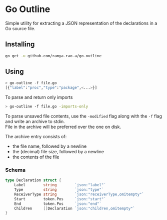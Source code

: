 # Go Outline

Simple utility for extracting a JSON representation of the declarations in a 
Go source file.

## Installing

```bash
go get -u github.com/ramya-rao-a/go-outline
```

## Using
```bash
> go-outline -f file.go
[{"label":"proc","type":"package",<...>}]
```

To parse and return only imports
```bash
> go-outline -f file.go -imports-only
```

To parse unsaved file contents, use the `-modified` flag along with the `-f` flag and write an archive to stdin.  
File in the archive will be preferred over the one on disk.

The archive entry consists of:
 - the file name, followed by a newline
 - the (decimal) file size, followed by a newline
 - the contents of the file

### Schema
```go
type Declaration struct {
	Label        string        `json:"label"`
	Type         string        `json:"type"`
	ReceiverType string        `json:"receiverType,omitempty"`
	Start        token.Pos     `json:"start"`
	End          token.Pos     `json:"end"`
	Children     []Declaration `json:"children,omitempty"`
}
```
